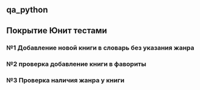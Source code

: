 ## qa_python

## Покрытие Юнит тестами

### №1 Добавление новой книги в словарь без указания жанра

### №2 проверка добавление книги в фавориты

### №3 Проверка наличия жанра у книги
